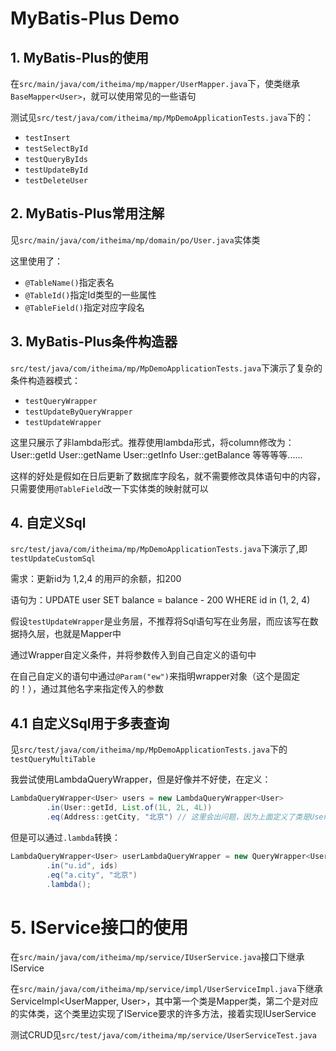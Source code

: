# MyBatis-Plus Demo
## 1. MyBatis-Plus的使用
在`src/main/java/com/itheima/mp/mapper/UserMapper.java`下，使类继承`BaseMapper<User>`，就可以使用常见的一些语句

测试见`src/test/java/com/itheima/mp/MpDemoApplicationTests.java`下的：
- `testInsert`
- `testSelectById`
- `testQueryByIds`
- `testUpdateById`
- `testDeleteUser`

## 2. MyBatis-Plus常用注解
见`src/main/java/com/itheima/mp/domain/po/User.java`实体类

这里使用了：
- `@TableName()`指定表名
- `@TableId()`指定Id类型的一些属性
- `@TableField()`指定对应字段名

## 3. MyBatis-Plus条件构造器
`src/test/java/com/itheima/mp/MpDemoApplicationTests.java`下演示了复杂的条件构造器模式：
- `testQueryWrapper`
- `testUpdateByQueryWrapper`
- `testUpdateWrapper`

这里只展示了非lambda形式。推荐使用lambda形式，将column修改为：
User::getId
User::getName
User::getInfo
User::getBalance
等等等等......

这样的好处是假如在日后更新了数据库字段名，就不需要修改具体语句中的内容，只需要使用`@TableField`改一下实体类的映射就可以

## 4. 自定义Sql
`src/test/java/com/itheima/mp/MpDemoApplicationTests.java`下演示了,即`testUpdateCustomSql`

需求：更新id为 1,2,4 的⽤⼾的余额，扣200

语句为：UPDATE user SET balance = balance - 200 WHERE id in (1, 2, 4)

假设`testUpdateWrapper`是业务层，不推荐将Sql语句写在业务层，而应该写在数据持久层，也就是Mapper中

通过Wrapper自定义条件，并将参数传入到自己自定义的语句中

在自己自定义的语句中通过`@Param("ew")`来指明wrapper对象（这个是固定的！），通过其他名字来指定传入的参数

## 4.1 自定义Sql用于多表查询

见`src/test/java/com/itheima/mp/MpDemoApplicationTests.java`下的`testQueryMultiTable`

我尝试使用LambdaQueryWrapper，但是好像并不好使，在定义：
```java
LambdaQueryWrapper<User> users = new LambdaQueryWrapper<User>
        .in(User::getId, List.of(1L, 2L, 4L))
        .eq(Address::getCity, "北京") // 这里会出问题，因为上面定义了类是User，这里好像找不到这个getCity方法
```

但是可以通过`.lambda`转换：
```java
LambdaQueryWrapper<User> userLambdaQueryWrapper = new QueryWrapper<User>()
        .in("u.id", ids)
        .eq("a.city", "北京")
        .lambda();
```

# 5. IService接口的使用
在`src/main/java/com/itheima/mp/service/IUserService.java`接口下继承IService

在`src/main/java/com/itheima/mp/service/impl/UserServiceImpl.java`下继承ServiceImpl<UserMapper, User>，其中第一个类是Mapper类，第二个是对应的实体类，这个类里边实现了IService要求的许多方法，接着实现IUserService

测试CRUD见`src/test/java/com/itheima/mp/service/UserServiceTest.java`